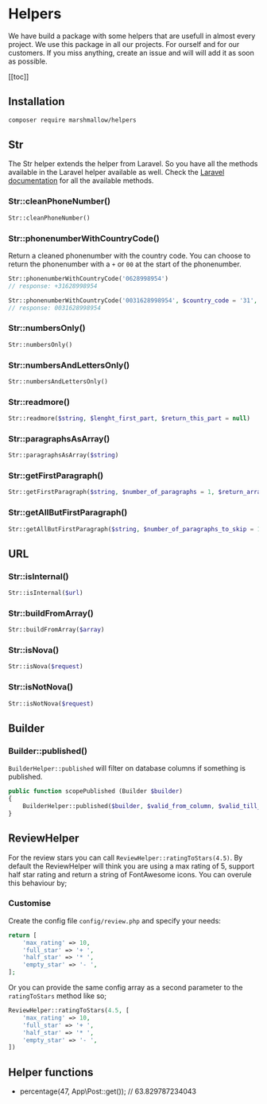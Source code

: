 # Helpers
We have build a package with some helpers that are usefull in almost every project. We use this package in all our projects. For ourself and for our customers. If you miss anything, create an issue and will will add it as soon as possible.

[[toc]]

## Installation
```bash
composer require marshmallow/helpers
```

## Str
The Str helper extends the helper from Laravel. So you have all the methods available in the Laravel helper available as well. Check the [Laravel documentation](https://laravel.com/docs/helpers) for all the available methods.

### Str::cleanPhoneNumber()
```php
Str::cleanPhoneNumber()
```

### Str::phonenumberWithCountryCode()
Return a cleaned phonenumber with the country code. You can choose to return the phonenumber with a `+` or `00` at the start of the phonenumber.
```php
Str::phonenumberWithCountryCode('0628998954')
// response: +31628998954

Str::phonenumberWithCountryCode('0031628998954', $country_code = '31', $use_plus_instead_of_zeros = false)
// response: 0031628998954
```

### Str::numbersOnly()
```php
Str::numbersOnly()
```

### Str::numbersAndLettersOnly()
```php
Str::numbersAndLettersOnly()
```

### Str::readmore()
```php
Str::readmore($string, $lenght_first_part, $return_this_part = null)
```

### Str::paragraphsAsArray()
```php
Str::paragraphsAsArray($string)
```

### Str::getFirstParagraph()
```php
Str::getFirstParagraph($string, $number_of_paragraphs = 1, $return_array = false)
```

### Str::getAllButFirstParagraph()
```php
Str::getAllButFirstParagraph($string, $number_of_paragraphs_to_skip = 1, $return_array = false)
```

## URL

### Str::isInternal()
```php
Str::isInternal($url)
```
### Str::buildFromArray()
```php
Str::buildFromArray($array)
```
### Str::isNova()
```php
Str::isNova($request)
```
### Str::isNotNova()
```php
Str::isNotNova($request)
```

## Builder

### Builder::published()
`BuilderHelper::published` will filter on database columns if something is published.
```php
public function scopePublished (Builder $builder)
{
	BuilderHelper::published($builder, $valid_from_column, $valid_till_column);
}
```

## ReviewHelper
For the review stars you can call `ReviewHelper::ratingToStars(4.5)`. By default the ReviewHelper will think you are using a max rating of 5, support half star rating and return a string of FontAwesome icons. You can overule this behaviour by;

### Customise
Create the config file `config/review.php` and specify your needs:
```php
return [
    'max_rating' => 10,
    'full_star' => '+ ',
    'half_star' => '* ',
    'empty_star' => '- ',
];
```

Or you can provide the same config array as a second parameter to the `ratingToStars` method like so;
```php
ReviewHelper::ratingToStars(4.5, [
    'max_rating' => 10,
    'full_star' => '+ ',
    'half_star' => '* ',
    'empty_star' => '- ',
])
```

## Helper functions
- percentage(47, App\Post::get()); // 63.829787234043

<EditOnGithub repo_name="packages" edit_url="support/helpers.md"/>
